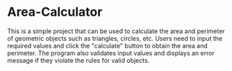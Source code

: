 # Area-Calculator
This is a simple project that can be used to calculate the area and perimeter of geometric objects such as triangles, circles, etc. Users need to input the required values and click the "calculate" button to obtain the area and perimeter. The program also validates input values and displays an error message if they violate the rules for valid objects.
